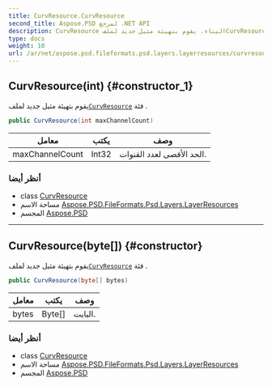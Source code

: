 ```yaml
---
title: CurvResource.CurvResource
second_title: Aspose.PSD لمرجع .NET API
description: CurvResource البناء. يقوم بتهيئة مثيل جديد لملفCurvResource فئة .
type: docs
weight: 10
url: /ar/net/aspose.psd.fileformats.psd.layers.layerresources/curvresource/curvresource/
---
```

## CurvResource(int) {#constructor_1}

يقوم بتهيئة مثيل جديد لملف[`CurvResource`](../) فئة .

```csharp
public CurvResource(int maxChannelCount)
```

| معامل | يكتب | وصف |
| --- | --- | --- |
| maxChannelCount | Int32 | الحد الأقصى لعدد القنوات. |

### أنظر أيضا

* class [CurvResource](../)
* مساحة الاسم [Aspose.PSD.FileFormats.Psd.Layers.LayerResources](../../curvresource/)
* المجسم [Aspose.PSD](../../../)

---

## CurvResource(byte[]) {#constructor}

يقوم بتهيئة مثيل جديد لملف[`CurvResource`](../) فئة .

```csharp
public CurvResource(byte[] bytes)
```

| معامل | يكتب | وصف |
| --- | --- | --- |
| bytes | Byte[] | البايت. |

### أنظر أيضا

* class [CurvResource](../)
* مساحة الاسم [Aspose.PSD.FileFormats.Psd.Layers.LayerResources](../../curvresource/)
* المجسم [Aspose.PSD](../../../)


